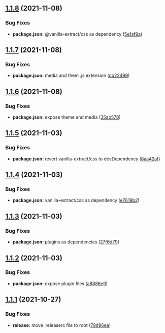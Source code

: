 ## [1.1.8](https://github.com/tourlane/tourlane-lui/compare/v1.1.7...v1.1.8) (2021-11-08)


### Bug Fixes

* **package.json:** @vanilla-extract/css as dependency ([5e1af9a](https://github.com/tourlane/tourlane-lui/commit/5e1af9a41c8060132f4ffe2bc04c024c0d457d93))

## [1.1.7](https://github.com/tourlane/tourlane-lui/compare/v1.1.6...v1.1.7) (2021-11-08)


### Bug Fixes

* **package.json:** media and them .js extension ([cb22499](https://github.com/tourlane/tourlane-lui/commit/cb22499d105f97a3c1b068170f2d667b43abe0c4))

## [1.1.6](https://github.com/tourlane/tourlane-lui/compare/v1.1.5...v1.1.6) (2021-11-08)


### Bug Fixes

* **package.json:** expose theme and media ([35ab578](https://github.com/tourlane/tourlane-lui/commit/35ab5788125acdb029cc76c8c03efee7a5f2e7b1))

## [1.1.5](https://github.com/tourlane/tourlane-lui/compare/v1.1.4...v1.1.5) (2021-11-03)


### Bug Fixes

* **package.json:** revert vanilla-extract/css to devDependency ([8aa42af](https://github.com/tourlane/tourlane-lui/commit/8aa42af6797d1e1fdf0ead4610461cd069eff35a))

## [1.1.4](https://github.com/tourlane/tourlane-lui/compare/v1.1.3...v1.1.4) (2021-11-03)


### Bug Fixes

* **package.json:** vanilla-extract/css as dependency ([e7619b2](https://github.com/tourlane/tourlane-lui/commit/e7619b2244281dc808dde5e8df0213c778a33903))

## [1.1.3](https://github.com/tourlane/tourlane-lui/compare/v1.1.2...v1.1.3) (2021-11-03)


### Bug Fixes

* **package.json:** plugins as dependencies ([27f6d79](https://github.com/tourlane/tourlane-lui/commit/27f6d79642427fa5d02f647766bc31b730745819))

## [1.1.2](https://github.com/tourlane/tourlane-lui/compare/v1.1.1...v1.1.2) (2021-11-03)


### Bug Fixes

* **package.json:** expose plugin files ([a8886e9](https://github.com/tourlane/tourlane-lui/commit/a8886e987c0ce9f69d023b61539665942da5dc88))

## [1.1.1](https://github.com/tourlane/tourlane-lui/compare/v1.1.0...v1.1.1) (2021-10-27)


### Bug Fixes

* **release:** move .releaserc file to root ([79d96ea](https://github.com/tourlane/tourlane-lui/commit/79d96eaa080ac62763421025646ea21238ea45aa))
